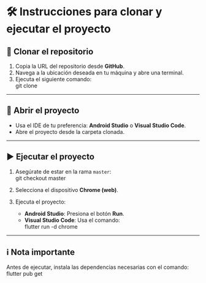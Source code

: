 # 🛠️ Instrucciones para clonar y ejecutar el proyecto

## 🚀 Clonar el repositorio
1. Copia la URL del repositorio desde **GitHub**.
2. Navega a la ubicación deseada en tu máquina y abre una terminal.
3. Ejecuta el siguiente comando:  
   git clone <url>

---

## 📂 Abrir el proyecto
- Usa el IDE de tu preferencia: **Android Studio** o **Visual Studio Code**.
- Abre el proyecto desde la carpeta clonada.

---

## ▶️ Ejecutar el proyecto

1. Asegúrate de estar en la rama `master`:  
   git checkout master

2. Selecciona el dispositivo **Chrome (web)**.

3. Ejecuta el proyecto:
    - **Android Studio**: Presiona el botón **Run**.
    - **Visual Studio Code**: Usa el comando:  
      flutter run -d chrome

---

## ℹ️ Nota importante
Antes de ejecutar, instala las dependencias necesarias con el comando:  
flutter pub get

